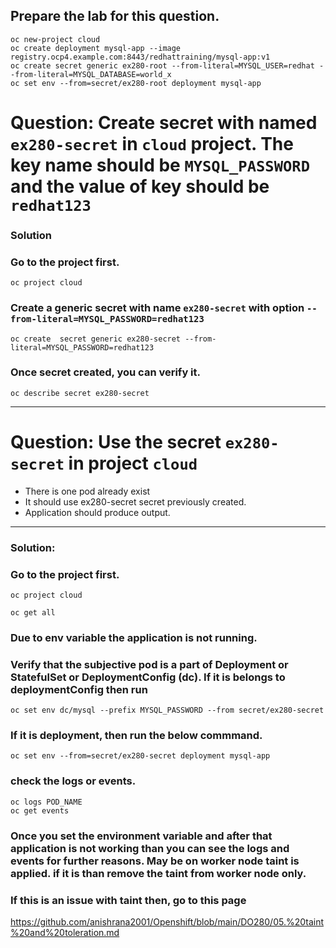 ## Prepare the lab for this question.
```
oc new-project cloud
oc create deployment mysql-app --image registry.ocp4.example.com:8443/redhattraining/mysql-app:v1
oc create secret generic ex280-root --from-literal=MYSQL_USER=redhat --from-literal=MYSQL_DATABASE=world_x
oc set env --from=secret/ex280-root deployment mysql-app
```


# Question: Create secret with named `ex280-secret` in `cloud` project. The key name should be `MYSQL_PASSWORD` and the value of key should be `redhat123`
### Solution
### Go to the project first.
```
oc project cloud
```
### Create a generic secret with name `ex280-secret` with option `--from-literal=MYSQL_PASSWORD=redhat123`
```
oc create  secret generic ex280-secret --from-literal=MYSQL_PASSWORD=redhat123
```
### Once secret created, you can verify it.
```
oc describe secret ex280-secret
```
---

# Question: Use the secret `ex280-secret` in project `cloud`
- There is one pod already exist
- It should use ex280-secret secret previously created.
- Application should produce output.
---
### Solution:
### Go to the project first.
```
oc project cloud
```
```
oc get all
```
### Due to env variable the application is not running. 
### Verify that the subjective pod is a part of Deployment or StatefulSet or DeploymentConfig (dc). If it is belongs to deploymentConfig then run 

```
oc set env dc/mysql --prefix MYSQL_PASSWORD --from secret/ex280-secret
```

### If it is deployment, then run the below commmand.
```
oc set env --from=secret/ex280-secret deployment mysql-app
```

### check the logs or events.
```
oc logs POD_NAME
oc get events
```

### Once you set the environment variable and after that application is not working than you can see the logs and events for further reasons. May be on worker node taint is applied. if it is than remove the taint from worker node only.
### If this is an issue with taint then, go to this page 
https://github.com/anishrana2001/Openshift/blob/main/DO280/05.%20taint%20and%20toleration.md
